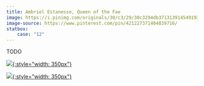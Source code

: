 ```yaml
---
title: Ambriel Estanesse, Queen of the Fae
image: https://i.pinimg.com/originals/30/c3/29/30c3294db371313914549193db4b429c.jpg
image-source: https://www.pinterest.com/pin/421227371404839716/
statbox:
    case: "12"
---
```


TODO

[![](https://i.pinimg.com/originals/7c/2c/a7/7c2ca7c156f4374967a619235d148cd4.jpg){:style="width: 350px"}](https://www.pinterest.com/pin/406379566372036066/)

[![](https://i.pinimg.com/originals/52/ce/cc/52ceccb9d4fc52eca3e80ef5911cbf2e.jpg){:style="width: 350px"}](https://www.pinterest.com/pin/421227371407463875/)
